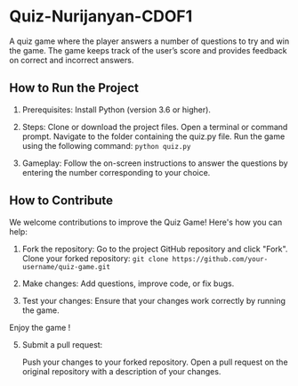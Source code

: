 # Quiz-Nurijanyan-CDOF1
A quiz game where the player answers a number of questions to try and win the game. The game keeps track of the user’s score and provides feedback on correct and incorrect answers.

## How to Run the Project

1. Prerequisites:
   Install Python (version 3.6 or higher).
   
3. Steps:
   Clone or download the project files.
   Open a terminal or command prompt.
   Navigate to the folder containing the quiz.py file.
   Run the game using the following command: `python quiz.py`

3. Gameplay:
   Follow the on-screen instructions to answer the questions by entering the number corresponding to your choice.

## How to Contribute

We welcome contributions to improve the Quiz Game! Here's how you can help:

1. Fork the repository:
   Go to the project GitHub repository and click "Fork".
   Clone your forked repository: `git clone https://github.com/your-username/quiz-game.git`

2. Make changes:
   Add questions, improve code, or fix bugs.

3. Test your changes:
   Ensure that your changes work correctly by running the game.

Enjoy the game !

5. Submit a pull request:

   Push your changes to your forked repository.
   Open a pull request on the original repository with a description of your changes.
